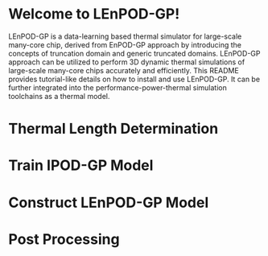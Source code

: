 # Welcome to LEnPOD-GP!
LEnPOD-GP is a data-learning based thermal simulator for large-scale many-core chip, derived from EnPOD-GP approach by introducing the concepts of truncation domain and generic truncated domains. LEnPOD-GP approach can be utilized to perform 3D dynamic thermal simulations of  large-scale many-core chips accurately and efficiently. 
This README provides tutorial-like details on how to install and use LEnPOD-GP. It can be further integrated into the performance-power-thermal simulation toolchains as a thermal model.
# Thermal Length Determination

# Train IPOD-GP Model

# Construct LEnPOD-GP Model

# Post Processing
